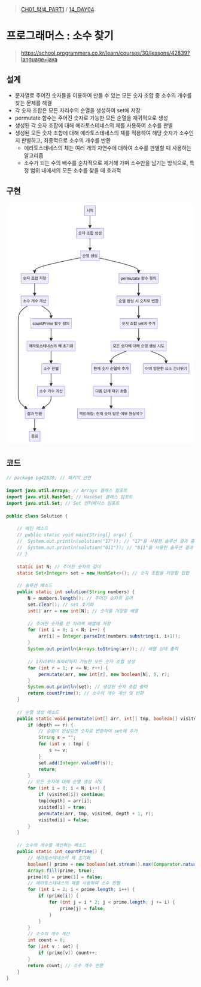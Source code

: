 > [CH01_탐색_PART1](../) / [14_DAY04](./)

# 프로그래머스 : 소수 찾기
> https://school.programmers.co.kr/learn/courses/30/lessons/42839?language=java

## 설계
- 문자열로 주어진 숫자들을 이용하여 만들 수 있는 모든 숫자 조합 중 소수의 개수를 찾는 문제를 해결
- 각 숫자 조합은 모든 자리수의 순열을 생성하여 set에 저장
- permutate 함수는 주어진 숫자로 가능한 모든 순열을 재귀적으로 생성
- 생성된 각 숫자 조합에 대해 에라토스테네스의 체를 사용하여 소수를 판별
- 생성된 모든 숫자 조합에 대해 에라토스테네스의 체를 적용하여 해당 숫자가 소수인지 판별하고, 최종적으로 소수의 개수를 반환
    - 에라토스테네스의 체는 여러 개의 자연수에 대하여 소수를 판별할 때 사용하는 알고리즘
    - 소수가 되는 수의 배수를 순차적으로 제거해 가며 소수만을 남기는 방식으로, 특정 범위 내에서의 모든 소수를 찾을 때 효과적

## 구현
![PRG_42839](./PRG_42839.png)

## 코드
```java
// package pg42839; // 패키지 선언

import java.util.Arrays; // Arrays 클래스 임포트
import java.util.HashSet; // HashSet 클래스 임포트
import java.util.Set; // Set 인터페이스 임포트

public class Solution {

    // 메인 메소드
	// public static void main(String[] args) {
	// 	System.out.println(solution("17")); // "17"을 사용한 솔루션 결과 출력
	// 	System.out.println(solution("011")); // "011"을 사용한 솔루션 결과 출력
	// }
	
	static int N; // 주어진 숫자의 길이
	static Set<Integer> set = new HashSet<>(); // 숫자 조합을 저장할 집합
	
	// 솔루션 메소드
	public static int solution(String numbers) {
		N = numbers.length(); // 주어진 숫자의 길이
		set.clear(); // set 초기화
		int[] arr = new int[N]; // 숫자를 저장할 배열
		
		// 주어진 숫자를 한 자리씩 배열에 저장
		for (int i = 0; i < N; i++) {
			arr[i] = Integer.parseInt(numbers.substring(i, i+1));
		}
		System.out.println(Arrays.toString(arr)); // 배열 상태 출력
		
		// 1자리부터 N자리까지 가능한 모든 숫자 조합 생성
		for (int r = 1; r <= N; r++) {			
			permutate(arr, new int[r], new boolean[N], 0, r);
		}
		System.out.println(set); // 생성된 숫자 조합 출력
		return countPrime(); // 소수의 개수 계산 및 반환
	}
		
	// 순열 생성 메소드
	public static void permutate(int[] arr, int[] tmp, boolean[] visited, int depth, int r) {
		if (depth == r) {
			// 순열이 완성되면 숫자로 변환하여 set에 추가
			String s = "";
			for (int v : tmp) {
				s += v;
			}
			set.add(Integer.valueOf(s));
			return;
		}
		// 모든 숫자에 대해 순열 생성 시도
		for (int i = 0; i < N; i++) {
			if (visited[i]) continue;
			tmp[depth] = arr[i];
			visited[i] = true;
			permutate(arr, tmp, visited, depth + 1, r);
			visited[i] = false;
		}
	}
	
	// 소수의 개수를 계산하는 메소드
	public static int countPrime() {
		// 에라토스테네스의 체 초기화
		boolean[] prime = new boolean[set.stream().max(Comparator.naturalOrder()).get() + 1];
		Arrays.fill(prime, true);
		prime[0] = prime[1] = false;
		// 에라토스테네스의 체를 사용하여 소수 판별
		for (int i = 2; i < prime.length; i++) {
			if (prime[i]) {
				for (int j = i * 2; j < prime.length; j += i) {
					prime[j] = false;
				}
			}
		}
		// 소수의 개수 계산
		int count = 0;
		for (int v : set) {
			if (prime[v]) count++;
		}
		return count; // 소수 개수 반환
	}
}
```